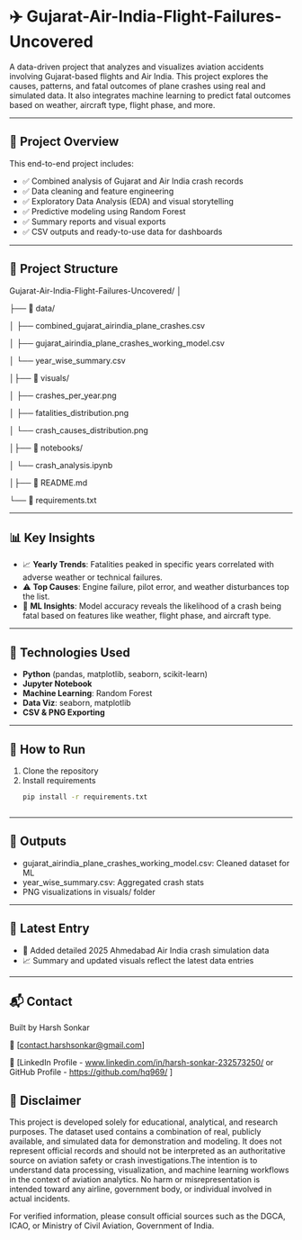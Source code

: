 # ✈️ Gujarat-Air-India-Flight-Failures-Uncovered

A data-driven project that analyzes and visualizes aviation accidents involving Gujarat-based flights and Air India. This project explores the causes, patterns, and fatal outcomes of plane crashes using real and simulated data. It also integrates machine learning to predict fatal outcomes based on weather, aircraft type, flight phase, and more.

---

## 📌 Project Overview

This end-to-end project includes:

- ✅ Combined analysis of Gujarat and Air India crash records  
- ✅ Data cleaning and feature engineering  
- ✅ Exploratory Data Analysis (EDA) and visual storytelling  
- ✅ Predictive modeling using Random Forest  
- ✅ Summary reports and visual exports  
- ✅ CSV outputs and ready-to-use data for dashboards  

---

## 📁 Project Structure
Gujarat-Air-India-Flight-Failures-Uncovered/
│

├── 📁 data/

│ ├── combined_gujarat_airindia_plane_crashes.csv

│ ├── gujarat_airindia_plane_crashes_working_model.csv

│ └── year_wise_summary.csv

│├── 📁 visuals/

│ ├── crashes_per_year.png

│ ├── fatalities_distribution.png

│ └── crash_causes_distribution.png

│├── 📁 notebooks/

│ └── crash_analysis.ipynb

│├── 📄 README.md

└── 📄 requirements.txt 




---

## 📊 Key Insights

- 📈 **Yearly Trends**: Fatalities peaked in specific years correlated with adverse weather or technical failures.
- ⚠️ **Top Causes**: Engine failure, pilot error, and weather disturbances top the list.
- 🧠 **ML Insights**: Model accuracy reveals the likelihood of a crash being fatal based on features like weather, flight phase, and aircraft type.

---

## 🧠 Technologies Used

- **Python** (pandas, matplotlib, seaborn, scikit-learn)
- **Jupyter Notebook**
- **Machine Learning**: Random Forest
- **Data Viz**: seaborn, matplotlib
- **CSV & PNG Exporting**

---

## 🧪 How to Run

1. Clone the repository
2. Install requirements  
   ```bash
   pip install -r requirements.txt



---

## 📁 Outputs

- gujarat_airindia_plane_crashes_working_model.csv: Cleaned dataset for ML
- year_wise_summary.csv: Aggregated crash stats
- PNG visualizations in visuals/ folder


---

## 📅 Latest Entry

- 📍 Added detailed 2025 Ahmedabad Air India crash simulation data
- 📈 Summary and updated visuals reflect the latest data entries

---

## 📬 Contact

Built by Harsh Sonkar

📧 [contact.harshsonkar@gmail.com]

🔗 [LinkedIn Profile - www.linkedin.com/in/harsh-sonkar-232573250/ or GitHub Profile - https://github.com/hq969/ ]

## 🛫 Disclaimer

This project is developed solely for educational, analytical, and research purposes. The dataset used contains a combination of real, publicly available, and simulated data for demonstration and modeling. It does not represent official records and should not be interpreted as an authoritative source on aviation safety or crash investigations.The intention is to understand data processing, visualization, and machine learning workflows in the context of aviation analytics. No harm or misrepresentation is intended toward any airline, government body, or individual involved in actual incidents.

For verified information, please consult official sources such as the DGCA, ICAO, or Ministry of Civil Aviation, Government of India.

